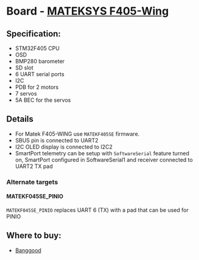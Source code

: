 # Board - [MATEKSYS F405-Wing](https://inavflight.com/shop/p/MATEKF405WING)

## Specification:

* STM32F405 CPU
* OSD
* BMP280 barometer
* SD slot
* 6 UART serial ports
* I2C
* PDB for 2 motors
* 7 servos
* 5A BEC for the servos

## Details

* For Matek F405-WING use `MATEKF405SE` firmware.
* SBUS pin is connected to UART2
* I2C OLED display is connected to I2C2
* SmartPort telemetry can be setup with `SoftwareSerial` feature turned on, SmartPort configured in SoftwareSerial1 and receiver connected to UART2 TX pad

### Alternate targets

#### MATEKF045SE_PINIO
`MATEKF045SE_PINIO` replaces UART 6 (TX) with a pad that can be used for PINIO

## Where to buy:

* [Banggood](https://inavflight.com/shop/p/MATEKF405WING)
